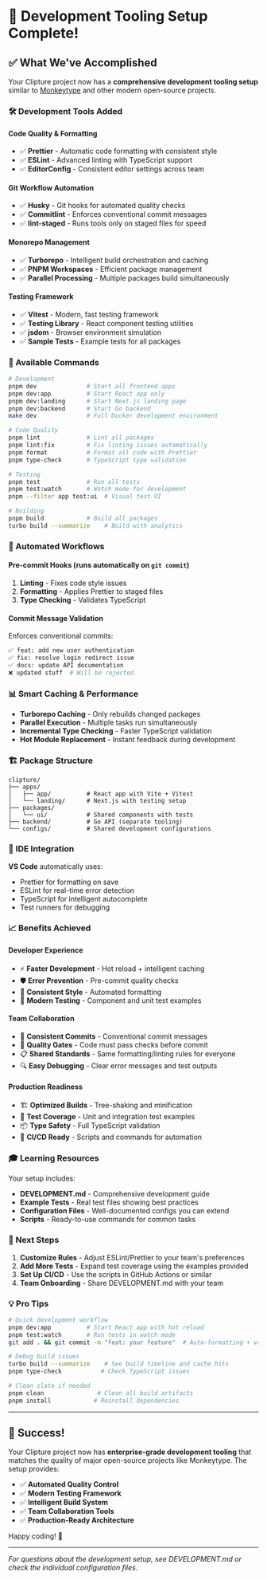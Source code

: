 # 🎉 Development Tooling Setup Complete!

## ✅ What We've Accomplished

Your Clipture project now has a **comprehensive development tooling setup** similar to
[Monkeytype](https://github.com/monkeytypegame/monkeytype) and other modern open-source projects.

### 🛠️ Development Tools Added

#### **Code Quality & Formatting**

- ✅ **Prettier** - Automatic code formatting with consistent style
- ✅ **ESLint** - Advanced linting with TypeScript support
- ✅ **EditorConfig** - Consistent editor settings across team

#### **Git Workflow Automation**

- ✅ **Husky** - Git hooks for automated quality checks
- ✅ **Commitlint** - Enforces conventional commit messages
- ✅ **lint-staged** - Runs tools only on staged files for speed

#### **Monorepo Management**

- ✅ **Turborepo** - Intelligent build orchestration and caching
- ✅ **PNPM Workspaces** - Efficient package management
- ✅ **Parallel Processing** - Multiple packages build simultaneously

#### **Testing Framework**

- ✅ **Vitest** - Modern, fast testing framework
- ✅ **Testing Library** - React component testing utilities
- ✅ **jsdom** - Browser environment simulation
- ✅ **Sample Tests** - Example tests for all packages

### 🚀 Available Commands

```bash
# Development
pnpm dev              # Start all frontend apps
pnpm dev:app          # Start React app only
pnpm dev:landing      # Start Next.js landing page
pnpm dev:backend      # Start Go backend
make dev              # Full Docker development environment

# Code Quality
pnpm lint             # Lint all packages
pnpm lint:fix         # Fix linting issues automatically
pnpm format           # Format all code with Prettier
pnpm type-check       # TypeScript type validation

# Testing
pnpm test             # Run all tests
pnpm test:watch       # Watch mode for development
pnpm --filter app test:ui  # Visual test UI

# Building
pnpm build            # Build all packages
turbo build --summarize    # Build with analytics
```

### 🎯 Automated Workflows

#### **Pre-commit Hooks** (runs automatically on `git commit`)

1. **Linting** - Fixes code style issues
2. **Formatting** - Applies Prettier to staged files
3. **Type Checking** - Validates TypeScript

#### **Commit Message Validation**

Enforces conventional commits:

```bash
✅ feat: add new user authentication
✅ fix: resolve login redirect issue
✅ docs: update API documentation
❌ updated stuff  # Will be rejected
```

### 📊 Smart Caching & Performance

- **Turborepo Caching** - Only rebuilds changed packages
- **Parallel Execution** - Multiple tasks run simultaneously
- **Incremental Type Checking** - Faster TypeScript validation
- **Hot Module Replacement** - Instant feedback during development

### 🏗️ Package Structure

```
clipture/
├── apps/
│   ├── app/          # React app with Vite + Vitest
│   └── landing/      # Next.js with testing setup
├── packages/
│   └── ui/           # Shared components with tests
├── backend/          # Go API (separate tooling)
└── configs/          # Shared development configurations
```

### 🔧 IDE Integration

**VS Code** automatically uses:

- Prettier for formatting on save
- ESLint for real-time error detection
- TypeScript for intelligent autocomplete
- Test runners for debugging

### 📈 Benefits Achieved

#### **Developer Experience**

- ⚡ **Faster Development** - Hot reload + intelligent caching
- 🛡️ **Error Prevention** - Pre-commit quality checks
- 🎨 **Consistent Style** - Automated formatting
- 📱 **Modern Testing** - Component and unit test examples

#### **Team Collaboration**

- 🔄 **Consistent Commits** - Conventional commit messages
- 🚦 **Quality Gates** - Code must pass checks before commit
- 📋 **Shared Standards** - Same formatting/linting rules for everyone
- 🔍 **Easy Debugging** - Clear error messages and test outputs

#### **Production Readiness**

- 🏗️ **Optimized Builds** - Tree-shaking and minification
- 🧪 **Test Coverage** - Unit and integration test examples
- 📦 **Type Safety** - Full TypeScript validation
- 🚀 **CI/CD Ready** - Scripts and commands for automation

### 🎓 Learning Resources

Your setup includes:

- **DEVELOPMENT.md** - Comprehensive development guide
- **Example Tests** - Real test files showing best practices
- **Configuration Files** - Well-documented configs you can extend
- **Scripts** - Ready-to-use commands for common tasks

### 🔄 Next Steps

1. **Customize Rules** - Adjust ESLint/Prettier to your team's preferences
2. **Add More Tests** - Expand test coverage using the examples provided
3. **Set Up CI/CD** - Use the scripts in GitHub Actions or similar
4. **Team Onboarding** - Share DEVELOPMENT.md with your team

### 💡 Pro Tips

```bash
# Quick development workflow
pnpm dev:app          # Start React app with hot reload
pnpm test:watch       # Run tests in watch mode
git add . && git commit -m "feat: your feature"  # Auto-formatting + validation

# Debug build issues
turbo build --summarize    # See build timeline and cache hits
pnpm type-check           # Check TypeScript issues

# Clean slate if needed
pnpm clean               # Clean all build artifacts
pnpm install            # Reinstall dependencies
```

---

## 🎯 Success!

Your Clipture project now has **enterprise-grade development tooling** that matches the quality of major open-source
projects like Monkeytype. The setup provides:

- ✅ **Automated Quality Control**
- ✅ **Modern Testing Framework**
- ✅ **Intelligent Build System**
- ✅ **Team Collaboration Tools**
- ✅ **Production-Ready Architecture**

Happy coding! 🚀

---

_For questions about the development setup, see DEVELOPMENT.md or check the individual configuration files._
